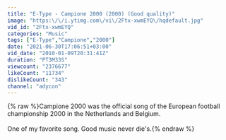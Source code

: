 ```yaml
---
title: "E-Type - Campione 2000 (2000) (Good quality)"
image: "https:\/\/i.ytimg.com\/vi\/2Ftx-xwmEYQ\/hqdefault.jpg"
vid_id: "2Ftx-xwmEYQ"
categories: "Music"
tags: ["E-Type","Campione","2000"]
date: "2021-06-30T17:06:51+03:00"
vid_date: "2010-01-09T20:31:41Z"
duration: "PT3M33S"
viewcount: "2376677"
likeCount: "11734"
dislikeCount: "343"
channel: "adycon"
---
```

{% raw %}Campione 2000 was the official song of the European football championship 2000 in the Netherlands and Belgium.<br /><br />One of my favorite song. Good music never die's.{% endraw %}
